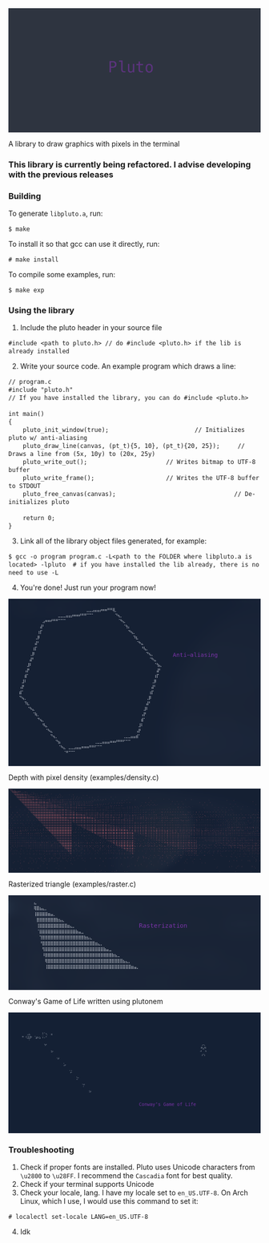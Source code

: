 <img src="screenshots/pluto.png" align="center">

<p> A library to draw graphics with pixels in the terminal </p>

### This library is currently being refactored. I advise developing with the previous releases 

### Building
To generate `libpluto.a`, run:
```
$ make
```
To install it so that gcc can use it directly, run:
```
# make install
```
To compile some examples, run:
```
$ make exp
```

### Using the library

1. Include the pluto header in your source file
```
#include <path to pluto.h> // do #include <pluto.h> if the lib is already installed
```

2. Write your source code. An example program which draws a line:
```
// program.c
#include "pluto.h"
// If you have installed the library, you can do #include <pluto.h>

int main()
{
    pluto_init_window(true);              			// Initializes pluto w/ anti-aliasing
    pluto_draw_line(canvas, (pt_t){5, 10}, (pt_t){20, 25});     // Draws a line from (5x, 10y) to (20x, 25y)
    pluto_write_out();						// Writes bitmap to UTF-8 buffer
    pluto_write_frame();					// Writes the UTF-8 buffer to STDOUT
    pluto_free_canvas(canvas);                                 // De-initializes pluto

    return 0;
}
```

3. Link all of the library object files generated, for example:
```
$ gcc -o program program.c -L<path to the FOLDER where libpluto.a is located> -lpluto  # if you have installed the lib already, there is no need to use -L
```

4. You're done! Just run your program now!

<img src="screenshots/hexagon.png" align="center">
<br>
<p>Depth with pixel density (examples/density.c)</p>
<img src="screenshots/pixel_density.png" align="center">
<br>
<p>Rasterized triangle (examples/raster.c)</p>
<img src="screenshots/raster.png" align="center">
<br>
<p>Conway's Game of Life written using plutonem</p>
<img src="screenshots/conways_game_of_life.png" align="center">

### Troubleshooting

1. Check if proper fonts are installed. Pluto uses Unicode characters from `\u2800` to `\u28FF`. I recommend the `Cascadia` font for best quality.
2. Check if your terminal supports Unicode
3. Check your locale, lang. I have my locale set to `en_US.UTF-8`. On Arch Linux, which I use, I would use this command to set it:
```
# localectl set-locale LANG=en_US.UTF-8
```
4. Idk
